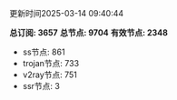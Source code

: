 更新时间2025-03-14 09:40:44

**总订阅: 3657**
**总节点: 9704**
**有效节点: 2348**
- ss节点: 861
- trojan节点: 733
- v2ray节点: 751
- ssr节点: 3
